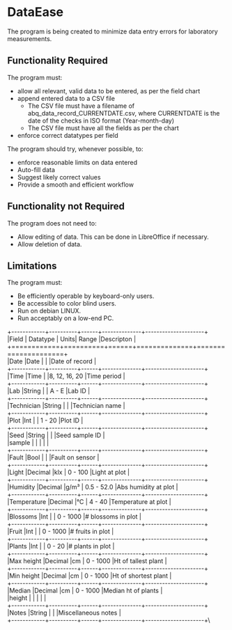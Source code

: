 # DataEase
The program is being created to minimize data entry errors for laboratory measurements.

## Functionality Required
The program must:

- allow all relevant, valid data to be entered, as per the field chart
- append entered data to a CSV file
  - The CSV file must have a filename
    of abq_data_record_CURRENTDATE.csv, where 
    CURRENTDATE is the date of the checks in 
    ISO format (Year-month-day)
  - The CSV file must have all the fields as per the chart
- enforce correct datatypes per field

The program should try, whenever possible, to:

- enforce reasonable limits on data entered 
- Auto-fill data
- Suggest likely correct values
- Provide a smooth and efficient workflow

## Functionality not Required
The program does not need to:

- Allow editing of data. This can be done in LibreOffice if necessary.
- Allow deletion of data.

## Limitations

The program must:
- Be efficiently operable by keyboard-only users.
- Be accessible to color blind users.
- Run on debian LINUX.
- Run acceptably on a low-end PC.

+------------+----------+------+--------------+---------------------+\
|Field       | Datatype | Units| Range        |Descripton           |\
+============+==========+======+==============+=====================+\
|Date        |Date      |      |              |Date of record       |\
+------------+----------+------+--------------+---------------------+\
|Time        |Time      |      |8, 12, 16, 20 |Time period          |\
+------------+----------+------+--------------+---------------------+\
|Lab         |String    |      | A - E        |Lab ID               |\
+------------+----------+------+--------------+---------------------+\
|Technician  |String    |      |              |Technician name      |\
+------------+----------+------+--------------+---------------------+\
|Plot        |Int       |      | 1 - 20       |Plot ID              |\
+------------+----------+------+--------------+---------------------+\
|Seed        |String    |      |              |Seed sample ID       |\
|sample      |          |      |              |                     |\
+------------+----------+------+--------------+---------------------+\
|Fault       |Bool      |      |              |Fault on sensor      |\
+------------+----------+------+--------------+---------------------+\
|Light       |Decimal   |klx   | 0 - 100      |Light at plot        |\
+------------+----------+------+--------------+---------------------+\
|Humidity    |Decimal   |g/m³  | 0.5 - 52.0   |Abs humidity at plot |\
+------------+----------+------+--------------+---------------------+\
|Temperature |Decimal   |°C    | 4 - 40       |Temperature at plot  |\
+------------+----------+------+--------------+---------------------+\
|Blossoms    |Int       |      | 0 - 1000     |# blossoms in plot   |\
+------------+----------+------+--------------+---------------------+\
|Fruit       |Int       |      | 0 - 1000     |# fruits in plot     |\
+------------+----------+------+--------------+---------------------+\
|Plants      |Int       |      | 0 - 20       |# plants in plot     |\
+------------+----------+------+--------------+---------------------+\
|Max height  |Decimal   |cm    | 0 - 1000     |Ht of tallest plant  |\
+------------+----------+------+--------------+---------------------+\
|Min height  |Decimal   |cm    | 0 - 1000     |Ht of shortest plant |\
+------------+----------+------+--------------+---------------------+\
|Median      |Decimal   |cm    | 0 - 1000     |Median ht of plants  |\
|height      |          |      |              |                     |\
+------------+----------+------+--------------+---------------------+\
|Notes       |String    |      |              |Miscellaneous notes  |\
+------------+----------+------+--------------+---------------------+\